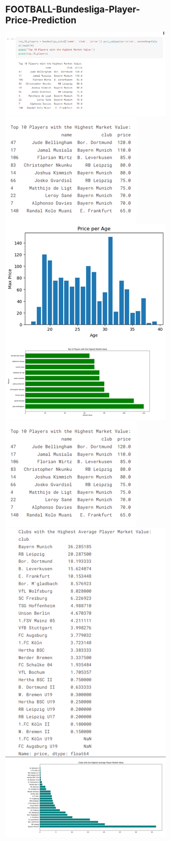 # FOOTBALL-Bundesliga-Player-Price-Prediction

</head>
<body>
  <img src="387584272_857706066051504_4205878109947962244_n.png">
<img src="topplayer.png">
  <img src="z4762763903044_ac78e7ecbbc2cd6a7a4a0dec973e1d38.jpg">
  <img src="chart 1.png">
<img src="topplayer.png">
<img src=topclub.png">
  <img src="chart 2.png">
</body>
</html>
